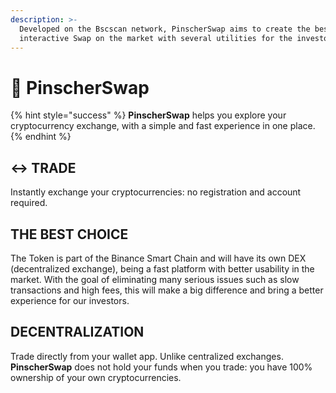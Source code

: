 ```yaml
---
description: >-
  Developed on the Bscscan network, PinscherSwap aims to create the best
  interactive Swap on the market with several utilities for the investors.
---
```


# 🔂 PinscherSwap



{% hint style="success" %}
**PinscherSwap** helps you explore your cryptocurrency exchange, with a simple and fast experience in one place.
{% endhint %}

## ↔️ TRADE

Instantly exchange your cryptocurrencies: no registration and account required.

## THE BEST CHOICE&#x20;

The Token is part of the Binance Smart Chain and will have its own DEX (decentralized exchange), being a fast platform with better usability in the market. With the goal of eliminating many serious issues such as slow transactions and high fees, this will make a big difference and bring a better experience for our investors.

## DECENTRALIZATION&#x20;

Trade directly from your wallet app. Unlike centralized exchanges. **PinscherSwap** does not hold your funds when you trade: you have 100% ownership of your own cryptocurrencies.
